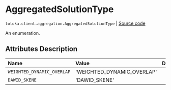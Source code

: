 # AggregatedSolutionType
`toloka.client.aggregation.AggregatedSolutionType` | [Source code](https://github.com/Toloka/toloka-kit/blob/v0.1.24/src/client/aggregation.py#L28)

An enumeration.

## Attributes Description

| Name | Value | Description |
| :------| :-----------| :----------| 
`WEIGHTED_DYNAMIC_OVERLAP`|'WEIGHTED_DYNAMIC_OVERLAP'|<p></p>
`DAWID_SKENE`|'DAWID_SKENE'|<p></p>
